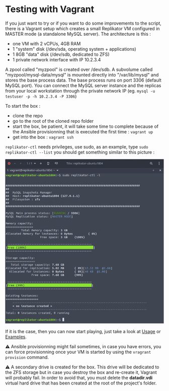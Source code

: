 # Testing with Vagrant

If you just want to try or if you want to do some improvements to the script, there is a Vagrant setup which creates a small Replikator VM configured in MASTER mode (a standalone MySQL server).
The architecture is this :
- one VM with 2 vCPUs, 4GB RAM
- 1 "system" disk (/dev/sda, operating system + applications)
- 1 8GB "data" disk (/dev/sdb, dedicated to ZFS)
- 1 private network interface with IP 10.2.3.4

A zpool called "myzpool" is created over /dev/sdb.
A subvolume called "myzpool/mysql-data/mysql" is mounted directly into "/var/lib/mysql" and stores the base process data.
The base process runs on port 3306 (default MySQL port).
You can connect the MySQL server instance and the replicas from your local workstation through the private network IP (eg. `mysql -u testuser -p -h 10.2.3.4 -P 3306`)

To start the box :
- clone the repo
- go to the root of the cloned repo folder
- start the box, be patient, it will take some time to complete because of the Ansible provisionning that is executed the first time : `vagrant up`
- get into the box : `vagrant ssh`

`replikator-ctl` needs privileges, use sudo, as an example, type `sudo replikator-ctl --list` you should get something similar to this picture :

![Replikator service with empty set](assets/rpk-list-empty.png)

If it is the case, then you can now start playing, just take a look at [Usage](usage.md) or [Examples](examples.md).

:warning: Ansible provisionning might fail sometimes, in case you have errors, you can force provisionning once your VM is started by using the `vragrant provision` command.

:warning: A secondary drive is created for the box. This drive will be dedicated to the ZFS storage but in case you destroy the box and re-create it, Vagrant will probably fail. In order to avoid that, you must delete the **datadir.vdi** virtual hard drive that has been created at the root of the project's folder.